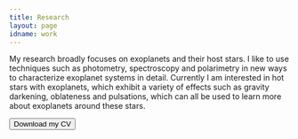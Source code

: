 ```yaml
---
title: Research
layout: page
idname: work
---
```


My research broadly focuses on exoplanets and their host stars.
I like to use techniques such as photometry, spectroscopy and polarimetry
in new ways to characterize exoplanet systems in detail.
Currently I am interested in hot stars with exoplanets,
which exhibit a variety of effects such as gravity darkening,
oblateness and pulsations, which can all be used to learn more about exoplanets around these stars.



<input type="button" onclick="location.href='{{ site.baseurl }}/images/sd_cv.pdf';" value="Download my CV">
